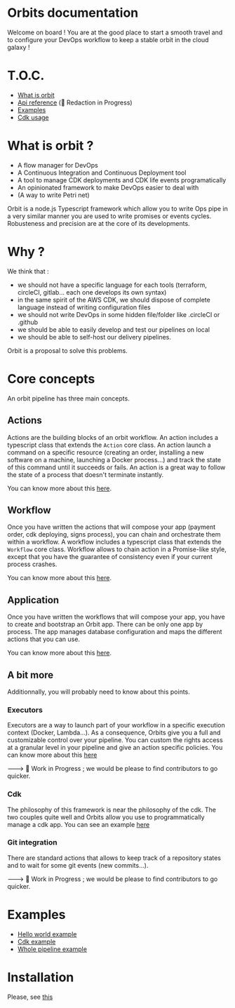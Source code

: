 # Orbits documentation

Welcome on board ! You are at the good place to start a smooth travel and to configure your DevOps workflow to keep a stable orbit in the cloud galaxy !

# T.O.C.

- [What is orbit](#what-is-orbit)
- [Api reference](./../docs/README.md) (:construction_worker: Redaction in Progress)
- [Examples](./../src/examples/)
- [Cdk usage](./cdk.md)

# What is orbit ?

 - A flow manager for DevOps
 - A Continuous Integration and Continuous Deployment tool
 - A tool to manage CDK deployments and CDK life events programatically
 - An opinionated framework to make DevOps easier to deal with 
 - (A way to write Petri net)

Orbit is a node.js Typescript framework which allow you to write Ops pipe in a very similar manner you are used to write promises or events cycles.
Robusteness and precision are at the core of its developments.

# Why ?

We think that :
- we should not have a specific language for each tools (terraform, circleCI, gitlab... each one develops its own syntax)
- in the same spirit of the AWS CDK, we should dispose of complete language instead of writing configuration files
- we should not write DevOps in some hidden file/folder like .circleCI or .github
- we should be able to easily develop and test our pipelines on local
- we should be able to self-host our delivery pipelines.

Orbit is a proposal to solve this problems.


# Core concepts

An orbit pipeline has three main concepts.

## Actions

Actions are the building blocks of an orbit workflow. An action includes a typescript class that extends the `Action` core class. An action launch a command on a specific resource (creating an order, installing a new software on a machine, launching a Docker process...) and track the state of this command until it succeeds or fails. An action is a great way to follow the state of a process that doesn't terminate instantly.

You can know more about this [here](./action.md).

## Workflow

Once you have written the actions that will compose your app (payment order, cdk deploying, signs process), you can chain and orchestrate them within a workflow.
A workflow includes a typescript class that extends the `Workflow` core class.
Workflow allows to chain action in a Promise-like style, except that you have the guarantee of consistency even if your current process crashes.

You can know more about this [here](./workflow.md).

## Application

Once you have written the workflows that will compose your app, you have to create and bootstrap an Orbit app. There can be only one app by process. The app manages database configuration and maps the different actions that you can use.

You can know more about this [here](./app.md).

## A bit more

Additionnally, you will probably need to know about this points.

### Executors

Executors are a way to launch part of your workflow in a specific execution context (Docker, Lambda...). 
As a consequence, Orbits give you a full and customizable control over your pipeline. You can custom the rights access at a granular level in your pipeline and give an action specific policies.
You can know more about this [here](./executor.md)

---> :construction_worker: Work in Progress ; we would be please to find contributors to go quicker.

### Cdk

The philosophy of this framework is near the philosophy of the cdk.
The two couples quite well and Orbits allow you use to programmatically manage a cdk app.
You can see an example [here](./../src/examples/git-cdk-s3/)

### Git integration
 
There are standard actions that allows to keep track of a repository states and to wait for some git events (new commits...).

---> :construction_worker: Work in Progress ; we would be please to find contributors to go quicker.

# Examples

- [Hello world example](./../src/examples/basic-bash-example/)
- [Cdk example](./../src/examples/git-cdk-s3/)
- [Whole pipeline example](./../src/examples/ci-pipeline-for-this-repo)

# Installation

Please, see [this](./../README.md)